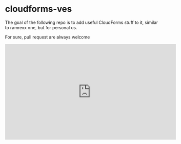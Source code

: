 # cloudforms-ves

The goal of the following repo is to add useful CloudForms stuff to it, similar to ramrexx one, but for personal us.

For sure, pull request are always welcome

 <iframe width="560" height="315"
src="https://www.youtube.com/embed/7bAbqQzQMRA" 
frameborder="0" 
allow="accelerometer; autoplay; encrypted-media; gyroscope; picture-in-picture" 
allowfullscreen></iframe>

